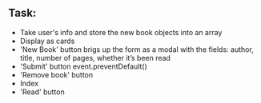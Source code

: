 ## Task:

-   Take user's info and store the new book objects into an array
-   Display as cards
-   'New Book' button brigs up the form as a modal with the fields: author, title, number of pages, whether it’s been read
-   'Submit' button event.preventDefault()
-   'Remove book' button
-   Index
-   'Read' button
